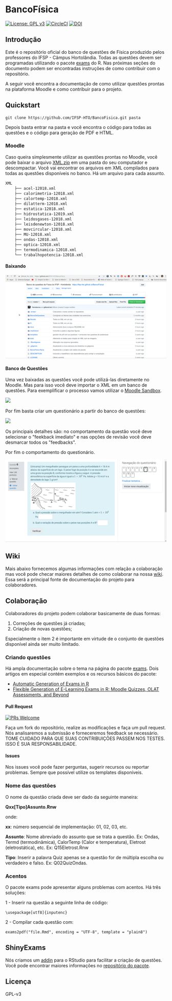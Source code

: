 # BancoFísica

[![License: GPL v3](https://img.shields.io/badge/License-GPLv3-blue.svg)](https://www.gnu.org/licenses/gpl-3.0)   [![CircleCI](https://circleci.com/gh/IFSP-HTO/BancoFisica.svg?style=svg)](https://circleci.com/gh/IFSP-HTO/BancoFisica) [![DOI](https://zenodo.org/badge/184617787.svg)](https://zenodo.org/badge/latestdoi/184617787)

## Introdução

Este é o repositório oficial do banco de questões de Física produzido pelos professores do IFSP - Câmpus Hortolândia. Todas as questões devem ser programadas utilizando o pacote [exams](http://www.r-exams.org/) do R. Nas próximas seções do documento podem ser encontradas instruções de como contribuir com o repositório.

A seguir você encontra a documentação de como utilizar questões prontas na plataforma Moodle e como contribuir para o projeto.

## Quickstart

```text
git clone https://github.com/IFSP-HTO/BancoFisica.git pasta
```

Depois basta entrar na pasta e você encontra o código para todas as questões e o código para geração de PDF e HTML.

### Moodle

Caso queira simplesmente utilizar as questões prontas no Moodle, você pode baixar o arquivo [XML.zip](https://github.com/IFSP-HTO/BancoFisica/blob/master/Moodle/XML.zip) em uma pasta do seu computador e descompactar. Você vai encontrar os arquivos em XML compilados para todas as questões disponíveis no banco. Há um arquivo para cada assunto.

```text
XML
    ├── acel-12018.xml
    ├── calorimetria-12018.xml
    ├── calortemp-12018.xml
    ├── dilatterm-12018.xml
    ├── estatica-12018.xml
    ├── hidrostatica-12019.xml
    ├── leidosgases-12018.xml
    ├── leisdenewton-12018.xml
    ├── movcircular-12018.xml
    ├── MU-12018.xml
    ├── ondas-12018.xml
    ├── optica-12018.xml
    ├── termodinamica-12018.xml
    └── trabalhopotencia-12018.xml
```

#### Baixando

![](.gitbook/assets/salvandoxml.gif)

#### Banco de Questões

Uma vez baixadas as questões você pode utilizá-las diretamente no Moodle. Mas para isso você deve importar o XML em um banco de questões. Para exemplificar o processo vamos utilizar o [Moodle Sandbox](https://demo.moodle.net/).

![](.gitbook/assets/importantobanco.gif)

Por fim basta criar um questionário a partir do banco de questões:

![](.gitbook/assets/criandoquestionario.gif)

Os principais detalhes são: no comportamento da questão você deve selecionar o "feekback imediato" e nas opções de revisão você deve desmarcar todos os "feedbacks".

Por fim o comportamento do questionário.

![](.gitbook/assets/exemploquestao.gif)

## Wiki

Mais abaixo fornecemos algumas informações com relação a colaboração mas você pode checar maiores detalhes de como colaborar na nossa [wiki](https://github.com/IFSP-HTO/BancoFisica/wiki). Essa será a principal fonte de documentação do projeto para colaboradores.

## Colaboração

Colaboradores do projeto podem colaborar basicamente de duas formas:

1. Correções de questões já criadas;
2. Criação de novas questões;

Especialmente o item 2 é importante em virtude de o conjunto de questões disponível ainda ser muito limitado.

### Criando questões

Há ampla documentação sobre o tema na página do pacote [exams](https://cran.r-project.org/web/packages/exams/index.html). Dois artigos em especial contém exemplos e os recursos básicos do pacote:

* [Automatic Generation of Exams in R](https://cran.r-project.org/web/packages/exams/vignettes/exams.pdf)
* [Flexible Generation of E-Learning Exams in R: Moodle Quizzes, OLAT Assessments, and Beyond](https://cran.r-project.org/web/packages/exams/vignettes/exams2.pdf)

#### Pull Request  
[![PRs Welcome](https://img.shields.io/badge/PRs-welcome-brightgreen.svg?style=flat-square)](http://makeapullrequest.com)

Faça um fork do repositório, realize as modificações e faça um pull request. Nós analisaremos a submissão e forneceremos feedback se necessário. TOME CUIDADO PARA QUE SUAS CONTRIBUIÇÕES PASSEM  NOS TESTES. ISSO É SUA RESPONSABILIDADE. 

#### Issues

Nos issues você pode fazer perguntas, sugerir recursos ou reportar problemas. Sempre que possível utilize os templates disponíveis.

### Nome das questões

O nome da questão criada deve ser dado da seguinte maneira:

**Qxx\[Tipo\]Assunto.Rnw**

onde:

**xx**: número sequencial de implementação: 01, 02, 03, etc.

**Assunto**: Nome abreviado do assunto que se trata a questão. Ex: Ondas, Termd \(termodinâmica\), CalorTemp \(Calor e temperatura\), Eletrost \(eletrostática\), etc. Ex: Q15Eletrost.Rnw

**Tipo**: Inserir a palavra Quiz apenas se a questão for de múltipla escolha ou verdadeiro e falso. Ex: Q02QuizOndas.

### Acentos

O pacote exams pode apresentar alguns problemas com acentos. Há três soluções:

1 - Inserir na questão a seguinte linha de código:

```text
\usepackage[utf8]{inputenc}
```

2 - Compilar cada questão com:

```text
exams2pdf("file.Rmd", encoding = "UTF-8", template = "plain8")
```

## ShinyExams

Nós criamos um [addin](https://cran.r-project.org/web/packages/addinslist/README.html) para o RStudio para facilitar a criação de questões. Você pode encontrar maiores informações no [repositório do pacote](https://github.com/flaviobarros/shinyExams).

## Licença

GPL-v3

